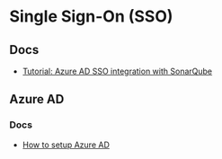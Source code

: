 # Single Sign-On (SSO)

<!--
https://blog.sonarsource.com/sonarqube-ldap-sso/
-->

## Docs

- [Tutorial: Azure AD SSO integration with SonarQube](https://learn.microsoft.com/en-us/azure/active-directory/saas-apps/sonarqube-tutorial)

## Azure AD

### Docs

- [How to setup Azure AD](https://sonarqube.company.com/documentation/instance-administration/authentication/saml/azuread/)

<!-- ### Issues

####

```sh

```

1. Administration -> Configuration
2. General Settings -> General
3. General Section -> Server base URL -->
